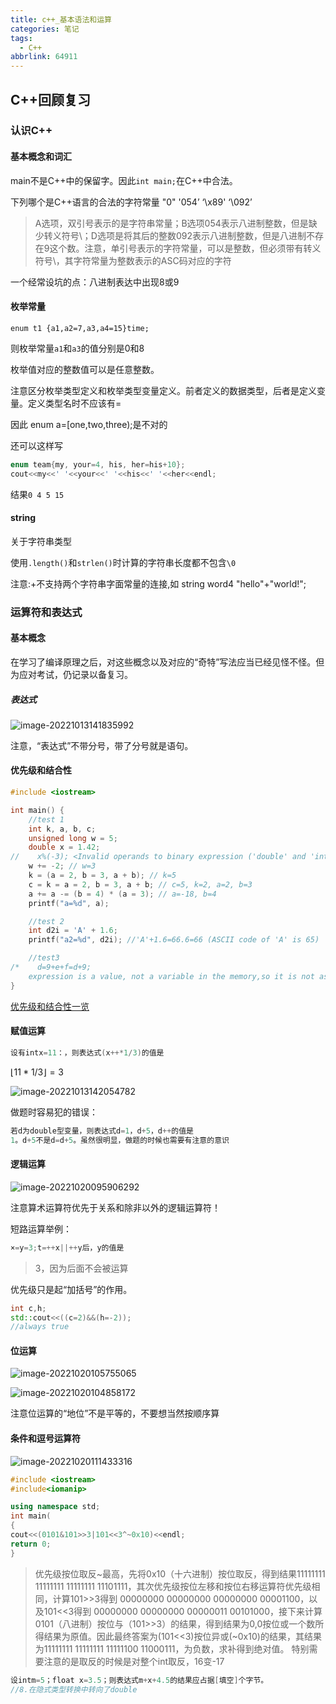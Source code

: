 ```yaml
---
title: c++_基本语法和运算
categories: 笔记
tags:
  - C++
abbrlink: 64911
---
```

## C++回顾复习

### 认识C++

#### 基本概念和词汇

main不是C++中的保留字。因此`int main;`在C++中合法。

<p class="note note-secondary">下列哪个是C++语言的合法的字符常量
"0"
'054’
‘\x89'
‘\092’</p>

> A选项，双引号表示的是字符串常量；B选项054表示八进制整数，但是缺少转义符号\；D选项是将其后的整数092表示八进制整数，但是八进制不存在9这个数。注意，单引号表示的字符常量，可以是整数，但必须带有转义符号\，其字符常量为整数表示的ASC码对应的字符

一个经常设坑的点：八进制表达中出现8或9

#### 枚举常量

`enum t1 {a1,a2=7,a3,a4=15}time;`

则枚举常量`a1`和`a3`的值分别是0和8

枚举值对应的整数值可以是任意整数。

注意区分枚举类型定义和枚举类型变量定义。前者定义的数据类型，后者是定义变量。定义类型名时不应该有=

<p class="note note-warning">因此 enum a=[one,two,three);是不对的</p>

还可以这样写

```c++
enum team{my, your=4, his, her=his+10};
cout<<my<<' '<<your<<' '<<his<<' '<<her<<endl;
```

结果`0 4 5 15`

#### string

关于字符串类型

使用`.length()`和`strlen()`时计算的字符串长度都不包含`\0`

<p class="note note-warning">注意:+不支持两个字符串字面常量的连接,如 string word4 "hello"+"world!";</p>

### 运算符和表达式

#### 基本概念

在学习了编译原理之后，对这些概念以及对应的“奇特”写法应当已经见怪不怪。但为应对考试，仍记录以备复习。

##### 表达式

![image-20221013141835992](https://raw.githubusercontent.com/Lunaticsky-tql/blog_article_resources/main/c%2B%2B_%E5%9F%BA%E6%9C%AC%E8%AF%AD%E6%B3%95%E5%92%8C%E8%BF%90%E7%AE%97/20221027094522795684_122_image-20221013141835992.png)

注意，“表达式”不带分号，带了分号就是语句。

#### 优先级和结合性

```c++
#include <iostream>

int main() {
    //test 1
    int k, a, b, c;
    unsigned long w = 5;
    double x = 1.42;
//    x%(-3); <Invalid operands to binary expression ('double' and 'int')>
    w += -2; // w=3
    k = (a = 2, b = 3, a + b); // k=5
    c = k = a = 2, b = 3, a + b; // c=5, k=2, a=2, b=3
    a += a -= (b = 4) * (a = 3); // a=-18, b=4
    printf("a=%d", a);

    //test 2
    int d2i = 'A' + 1.6;
    printf("a2=%d", d2i); //'A'+1.6=66.6=66 (ASCII code of 'A' is 65)

    //test3
/*    d=9+e+f=d+9;
    expression is a value, not a variable in the memory,so it is not assignable */
}
```

[优先级和结合性一览](https://blog.csdn.net/zb_915574747/article/details/99704639)

#### 赋值运算

```c++
设有intx=11：，则表达式(x++*1/3)的值是
```

$\lfloor 11*1/3 \rfloor=3$

![image-20221013142054782](https://raw.githubusercontent.com/Lunaticsky-tql/blog_article_resources/main/c%2B%2B_%E5%9F%BA%E6%9C%AC%E8%AF%AD%E6%B3%95%E5%92%8C%E8%BF%90%E7%AE%97/20221027094525768953_130_image-20221013142054782.png)

做题时容易犯的错误：

````c++
若d为double型变量，则表达式d=1，d+5，d++的值是
1。d+5不是d=d+5。虽然很明显，做题的时候也需要有注意的意识
````

#### 逻辑运算

![image-20221020095906292](https://raw.githubusercontent.com/Lunaticsky-tql/blog_article_resources/main/c%2B%2B_%E5%9F%BA%E6%9C%AC%E8%AF%AD%E6%B3%95%E5%92%8C%E8%BF%90%E7%AE%97/20221027094527376104_753_image-20221020095906292.png)

注意算术运算符优先于关系和除非以外的逻辑运算符！

短路运算举例：

```c++
×=y=3;t=++x||++y后，y的值是
```

> 3，因为后面不会被运算

优先级只是起“加括号”的作用。

```c++
int c,h;
std::cout<<((c=2)&&(h=-2));
//always true
```

#### 位运算

![image-20221020105755065](https://raw.githubusercontent.com/Lunaticsky-tql/blog_article_resources/main/c%2B%2B_%E5%9F%BA%E6%9C%AC%E8%AF%AD%E6%B3%95%E5%92%8C%E8%BF%90%E7%AE%97/20221027094529486139_294_image-20221020105755065.png)

![image-20221020104858172](https://raw.githubusercontent.com/Lunaticsky-tql/blog_article_resources/main/c%2B%2B_%E5%9F%BA%E6%9C%AC%E8%AF%AD%E6%B3%95%E5%92%8C%E8%BF%90%E7%AE%97/20221027094532506509_144_image-20221020104858172.png)

注意位运算的“地位”不是平等的，不要想当然按顺序算

#### 条件和逗号运算符

![image-20221020111433316](https://raw.githubusercontent.com/Lunaticsky-tql/blog_article_resources/main/c%2B%2B_%E5%9F%BA%E6%9C%AC%E8%AF%AD%E6%B3%95%E5%92%8C%E8%BF%90%E7%AE%97/20221027094533764720_298_image-20221020111433316.png)

```c++
#include <iostream>
#include<iomanip>

using namespace std;
int main(
{
cout<<(0101&101>>3|101<<3^~0x10)<<endl;
return 0;
}

```
> 优先级按位取反~最高，先将0x10（十六进制）按位取反，得到结果11111111 11111111 11111111 11101111，其次优先级按位左移和按位右移运算符优先级相同，计算101>>3得到 00000000 00000000 00000000 00001100，以及101<<3得到 00000000 00000000 00000011 00101000，接下来计算0101（八进制）按位与（101>>3）的结果，得到结果为0,0按位或一个数所得结果为原值。因此最终答案为(101<<3)按位异或(~0x10)的结果，其结果为11111111 11111111 11111100 11000111，为负数，求补得到绝对值。 特别需要注意的是取反的时候是对整个int取反，16变-17

```c++
设intm=5；float x=3.5；则表达式m+x+4.5的结果应占据[填空]个字节。
//8.在隐式类型转换中转向了double
```

